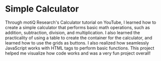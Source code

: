 # Simple Calculator
Through motiQ Research's Calculator tutorial on YouTube, I learned how to create a simple calculator that performs basic math operations, such as addition, subtraction, division, and multiplication. 
I also learned the practicality of using a table to create the container for the calculator, and learned how to use the grids as buttons.
I also realized how seamlessly JavaScript works with HTML tags to perform basic functions. 
This project helped me visualize how code works and was a very fun project overall!
